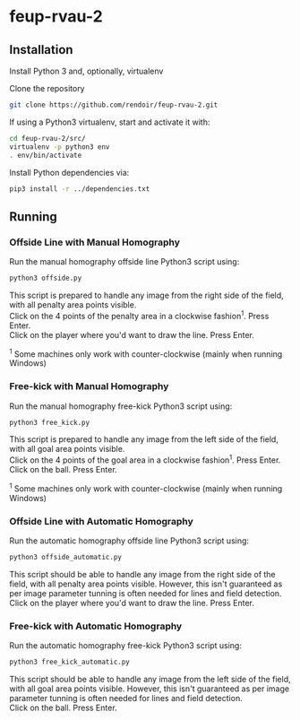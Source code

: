 # feup-rvau-2

## Installation

Install Python 3 and, optionally, virtualenv

Clone the repository
```bash
git clone https://github.com/rendoir/feup-rvau-2.git
```
If using a Python3 virtualenv, start and activate it with:
```bash
cd feup-rvau-2/src/
virtualenv -p python3 env
. env/bin/activate
```
Install Python dependencies via:
```bash
pip3 install -r ../dependencies.txt
```

## Running

### Offside Line with Manual Homography

Run the manual homography offside line Python3 script using:
```bash
python3 offside.py
```

This script is prepared to handle any image from the right side of the field, with all penalty area points visible.  
Click on the 4 points of the penalty area in a clockwise fashion<sup>1</sup>. Press Enter.  
Click on the player where you'd want to draw the line. Press Enter.   

<sup>1</sup> Some machines only work with counter-clockwise (mainly when running Windows)


### Free-kick with Manual Homography

Run the manual homography free-kick Python3 script using:
```bash
python3 free_kick.py
```

This script is prepared to handle any image from the left side of the field, with all goal area points visible.  
Click on the 4 points of the goal area in a clockwise fashion<sup>1</sup>. Press Enter.  
Click on the ball. Press Enter.   

<sup>1</sup> Some machines only work with counter-clockwise (mainly when running Windows)


### Offside Line with Automatic Homography

Run the automatic homography offside line Python3 script using:
```bash
python3 offside_automatic.py
```

This script should be able to handle any image from the right side of the field, with all penalty area points visible. However, this isn't guaranteed as per image parameter tunning is often needed for lines and field detection.  
Click on the player where you'd want to draw the line. Press Enter.   


### Free-kick with Automatic Homography

Run the automatic homography free-kick Python3 script using:
```bash
python3 free_kick_automatic.py
```

This script should be able to handle any image from the left side of the field, with all goal area points visible. However, this isn't guaranteed as per image parameter tunning is often needed for lines and field detection.  
Click on the ball. Press Enter.   
